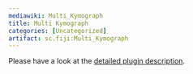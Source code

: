 ```yaml
---
mediawiki: Multi_Kymograph
title: Multi Kymograph
categories: [Uncategorized]
artifact: sc.fiji:Multi_Kymograph
---
```


Please have a look at the [detailed plugin description](http://www.embl.de/eamnet/html/body_kymograph.html).


